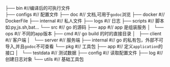 ├── bin	 #//编译后的可执行文件		
├── configs #// 配置文件
├── doc  #// 文档,可用于`godoc`浏览
├── docker #// DockerFile
├── internal #// 私人文件
├── logs #// 日志
├── scripts #// 脚本 如:py,js.sh,bat...
└── src #// go 的源码
    ├── app #// app 是组装服务
    │   └── ops #// 不同的app版本 
    ├── cmd #// go build  的时的直接目录
    │   ├── client #// 客户端
    │   └── server #// 服务端
    ├── internal #// go 的私有包，外部不可导入,并且`godoc`不可查看
    └── pkg #// 工具包
        ├── app #// 定义`application`的接口
        │   └── testdata #// 测试数据
        ├── config #// 读取配置文件
        ├── log #// 创建日志对象
        └── utils #// 基础工具包
